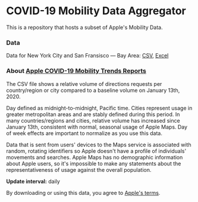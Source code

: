 # COVID-19 Mobility Data Aggregator
This is a repository that hosts a subset of Apple's Mobility Data.

### Data

Data for New York City and San Fransisco — Bay Area: [CSV](https://github.com/Metaculus/Mobility/blob/master/Mobility_2020-09-22.csv), [Excel](https://github.com/Metaculus/Mobility/blob/master/Mobility_2020-09-22.xlsb)

### About [Apple COVID-19 Mobility Trends Reports](https://www.apple.com/covid19/mobility)

The CSV file shows a relative volume of directions requests per country/region or city compared to a baseline volume on January 13th, 2020.

Day defined as midnight-to-midnight, Pacific time. Cities represent usage in greater metropolitan areas and are stably defined during this period. In many countries/regions and cities, relative volume has increased since January 13th, consistent with normal, seasonal usage of Apple Maps. Day of week effects are important to normalize as you use this data.

Data that is sent from users' devices to the Maps service is associated with random, rotating identifiers so Apple doesn't have a profile of individuals' movements and searches. Apple Maps has no demographic information about Apple users, so it's impossible to make any statements about the representativeness of usage against the overall population.

**Update interval:** daily

By downloading or using this data, you agree to [Apple's terms](https://covid19.apple.com/mobility).


